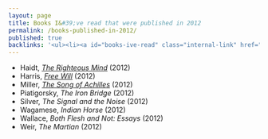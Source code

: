 ```yaml
---
layout: page
title: Books I&#39;ve read that were published in 2012
permalink: /books-published-in-2012/
published: true
backlinks: '<ul><li><a id="books-ive-read" class="internal-link" href="/books-ive-read/">Books I&#39;ve read</a></li></ul>'
---
```


* Haidt, _<a id="haidt-righteous-mind" class="internal-link" href="/haidt-righteous-mind/">The Righteous Mind</a>_ (2012) 
* Harris, _<a id="harris-free-will" class="internal-link" href="/harris-free-will/">Free Will</a>_ (2012) 
* Miller, _<a id="miller-song-of-achilles" class="internal-link" href="/miller-song-of-achilles/">The Song of Achilles</a>_ (2012) 
* Piatigorsky, _The Iron Bridge_ (2012) 
* Silver, _The Signal and the Noise_ (2012) 
* Wagamese, _Indian Horse_ (2012) 
* Wallace, _Both Flesh and Not: Essays_ (2012) 
* Weir, _The Martian_ (2012) 
